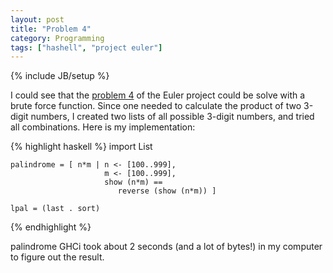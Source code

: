 ```yaml
---
layout: post
title: "Problem 4"
category: Programming
tags: ["hashell", "project euler"]
---
```

{% include JB/setup %}

I could see that the [problem 4](http://projecteuler.net/index.php?section=problems&id=4) of the Euler
project could be solve with a brute force function. Since one needed to
calculate the product of two 3-digit numbers, I created two lists of all
possible 3-digit numbers, and tried all combinations. Here is my
implementation: 

{% highlight haskell %}
    import List
    
    palindrome = [ n*m | n <- [100..999], 
                         m <- [100..999], 
                         show (n*m) == 
                            reverse (show (n*m)) ] 
    
    lpal = (last . sort)
{% endhighlight %}

palindrome GHCi took about 2 seconds (and a lot of bytes!) in my computer to
figure out the result.

